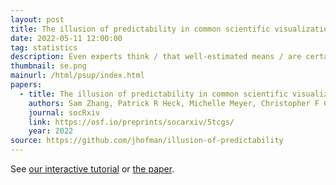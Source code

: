 ```yaml
---
layout: post
title: The illusion of predictability in common scientific visualizations
date: 2022-05-11 12:00:00
tag: statistics
description: Even experts think / that well-estimated means / are certain outcomes. (Haiku summary due to MSR poets Dan and Jake). Click the thumbnail for a mini-explainer. 
thumbnail: se.png
mainurl: /html/psup/index.html
papers:
  - title: The illusion of predictability in common scientific visualizations
    authors: Sam Zhang, Patrick R Heck, Michelle Meyer, Christopher F Chabris, Daniel G Goldstein, Jake M Hofman
    journal: socRxiv
    link: https://osf.io/preprints/socarxiv/5tcgs/
    year: 2022
source: https://github.com/jhofman/illusion-of-predictability
---
```


See <a href="/html/psup/index.html">our interactive tutorial</a> or <a href="https://osf.io/preprints/socarxiv/5tcgs/">the paper</a>.
